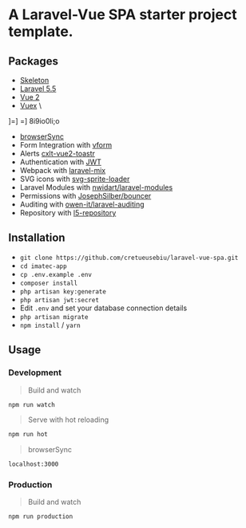 # A Laravel-Vue SPA starter project template.

## Packages 

- [Skeleton](https://github.com/cretueusebiu/laravel-vue-spa.git)
- [Laravel 5.5](https://laravel.com/docs/5.4)
- [Vue 2](https://vuejs.org/v2/guide/)
- [Vuex](https://vuex.vuejs.org/en/)
\

]=]
=]
8i9io0li;o
- [browserSync](https://www.browsersync.io)
- Form Integration with [vform](https://github.com/cretueusebiu/vform)
- Alerts [cxlt-vue2-toastr](https://github.com/chengxulvtu/cxlt-vue2-toastr)
- Authentication with [JWT](https://github.com/tymondesigns/jwt-auth)
- Webpack with [laravel-mix](https://github.com/JeffreyWay/laravel-mix)
- SVG icons with [svg-sprite-loader](https://github.com/kisenka/svg-sprite-loader)
- Laravel Modules with [nwidart/laravel-modules](https://github.com/nWidart/laravel-modules)
- Permissions with [JosephSilber/bouncer](https://github.com/JosephSilber/bouncer)
- Auditing with [owen-it/laravel-auditing](https://github.com/owen-it/laravel-auditing)
- Repository with [l5-repository](https://github.com/andersao/l5-repository)

## Installation 

- `git clone https://github.com/cretueusebiu/laravel-vue-spa.git`
- `cd imatec-app`
- `cp .env.example .env`
- `composer install`
- `php artisan key:generate`
- `php artisan jwt:secret`
- Edit `.env` and set your database connection details
- `php artisan migrate`
- `npm install` / `yarn`

## Usage 

### Development

> Build and watch 
```bash
npm run watch
```
> Serve with hot reloading 
```bash
npm run hot
```

> browserSync
```bash
localhost:3000
```

### Production 
> Build and watch 
```bash
npm run production
```
